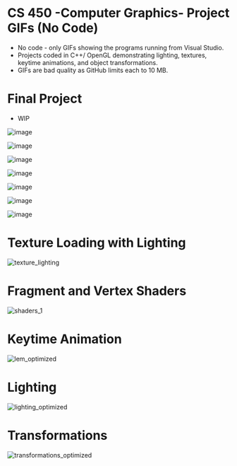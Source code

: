 # CS 450 -Computer Graphics- Project GIFs (No Code)

- No code - only GIFs showing the programs running from Visual Studio.
- Projects coded in C++/ OpenGL demonstrating lighting, textures, keytime animations, and object transformations.
- GIFs are bad quality as GitHub limits each to 10 MB.

# Final Project

- WIP

![image](https://github.com/Mike11199/CS-450-Computer-Graphics-GIFs/assets/91037796/af3c0d45-f118-425a-87de-44488082955e)

![image](https://github.com/Mike11199/CS-450-Computer-Graphics-GIFs/assets/91037796/34f82490-1742-4818-9d54-9e3f0ac901c9)

![image](https://github.com/Mike11199/CS-450-Computer-Graphics-GIFs/assets/91037796/04571333-3aca-4206-881a-8a15f68d990a)

![image](https://github.com/Mike11199/CS-450-Computer-Graphics-GIFs/assets/91037796/8b1251ef-4135-4f07-a719-4eecc918c2c7)

![image](https://github.com/Mike11199/CS-450-Computer-Graphics-GIFs/assets/91037796/0168957a-d35d-43cc-b388-58e6058fa172)

![image](https://github.com/Mike11199/CS-450-Computer-Graphics-GIFs/assets/91037796/acdb53e3-2bc3-4b6d-a5cc-5f4a90ce6a19)

![image](https://github.com/Mike11199/CS-450-Computer-Graphics-GIFs/assets/91037796/42657e8e-1f0e-4a35-89c9-e26564591239)


# Texture Loading with Lighting

![texture_lighting](https://github.com/Mike11199/CS-450-Computer-Graphics-GIFs/assets/91037796/118ba57c-72a7-4004-9a2d-0b452cfa00ec)

# Fragment and Vertex Shaders 

![shaders_1](https://github.com/Mike11199/CS-450-Computer-Graphics-GIFs/assets/91037796/4a4800da-f2de-4776-aa9d-0db7a82238a5)

# Keytime Animation

![lem_optimized](https://github.com/Mike11199/CS-450-Computer-Graphics-GIFs/assets/91037796/c199646d-5dd0-4fcb-95c4-cd13c69545b7)

# Lighting

![lighting_optimized](https://github.com/Mike11199/CS-450-Computer-Graphics-GIFs/assets/91037796/a49ef7c9-48d3-4bd6-88fe-017aaa363d41)

# Transformations

![transformations_optimized](https://github.com/Mike11199/CS-450-Computer-Graphics-GIFs/assets/91037796/a19d6a65-18db-4808-824b-0651cf94e79e)
